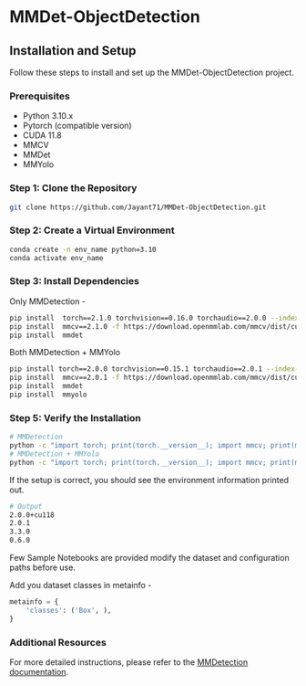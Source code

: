 # MMDet-ObjectDetection

## Installation and Setup

Follow these steps to install and set up the MMDet-ObjectDetection project.

### Prerequisites

- Python 3.10.x
- Pytorch (compatible version)
- CUDA 11.8
- MMCV
- MMDet
- MMYolo

### Step 1: Clone the Repository

```bash
git clone https://github.com/Jayant71/MMDet-ObjectDetection.git
```

### Step 2: Create a Virtual Environment

```bash
conda create -n env_name python=3.10
conda activate env_name
```

### Step 3: Install Dependencies

Only MMDetection -

```bash
pip install  torch==2.1.0 torchvision==0.16.0 torchaudio==2.0.0 --index-url https://download.pytorch.org/whl/cu118
pip install  mmcv==2.1.0 -f https://download.openmmlab.com/mmcv/dist/cu118/torch2.0.0/index.html
pip install  mmdet
```

Both MMDetection + MMYolo

```bash
pip install torch==2.0.0 torchvision==0.15.1 torchaudio==2.0.1 --index-url https://download.pytorch.org/whl/cu118
pip install  mmcv==2.0.1 -f https://download.openmmlab.com/mmcv/dist/cu118/torch2.0.0/index.html
pip install  mmdet
pip install  mmyolo
```

### Step 5: Verify the Installation

```bash
# MMDetection
python -c "import torch; print(torch.__version__); import mmcv; print(mmcv.__version__); import mmdet; print(mmdet.__version__);"
# MMDetection + MMYolo
python -c "import torch; print(torch.__version__); import mmcv; print(mmcv.__version__); import mmdet; print(mmdet.__version__); import mmyolo; print(mmyolo.__version__)"
```

If the setup is correct, you should see the environment information printed out.

```bash
# Output
2.0.0+cu118
2.0.1
3.3.0
0.6.0
```

Few Sample Notebooks are provided modify the dataset and configuration paths before use.

Add you dataset classes in metainfo -

```python
metainfo = {
    'classes': ('Box', ),
}
```

### Additional Resources

For more detailed instructions, please refer to the [MMDetection documentation](https://mmdetection.readthedocs.io/).
